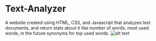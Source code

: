 # Text-Analyzer
A website created using HTML, CSS, and Javascript that analyzes text documents, and return stats about it like number of words, most used words, in the future synonyms for top used words. 
![alt text](https://raw.github.com/ataffe/Text-Analyzer/master/website_screenshot.PNG)
